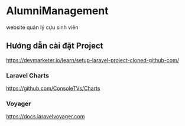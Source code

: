# AlumniManagement
website quản lý cựu sinh viên

## Hướng dẫn cài đặt Project

https://devmarketer.io/learn/setup-laravel-project-cloned-github-com/

### Laravel Charts

https://github.com/ConsoleTVs/Charts

### Voyager

https://docs.laravelvoyager.com

